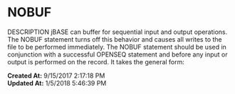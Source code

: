# NOBUF

DESCRIPTION jBASE can buffer for sequential input and output operations. The NOBUF statement turns off this behavior and causes all writes to the file to be performed immediately. The NOBUF statement should be used in conjunction with a successful OPENSEQ statement and before any input or output is performed on the record. It takes the general form:  

**Created At:** 9/15/2017 2:17:18 PM  
**Updated At:** 1/5/2018 5:46:39 PM  


